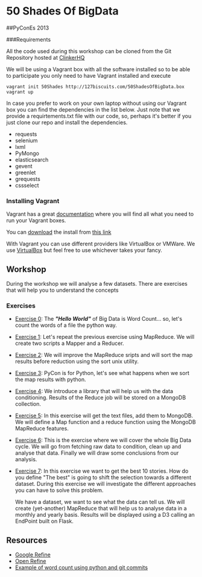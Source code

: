 # 50 Shades Of BigData

##PyConEs 2013

###Requirements

All the code used during this workshop can be cloned from the Git Repository hosted at [ClinkerHQ](http://clinkerhq.com)

We will be using a Vagrant box with all the software installed so to be able to participate you only need to have Vagrant installed and execute

    vagrant init 50Shades http://127biscuits.com/50ShadesOfBigData.box
    vagrant up

In case you prefer to work on your own laptop without using our Vagrant box you can find the dependencies in the list below. Just note that we provide a requirtements.txt file with our code, so, perhaps it's better if you just clone our repo and install the dependencies.

  * requests
  * selenium
  * lxml
  * PyMongo
  * elasticsearch
  * gevent
  * greenlet
  * grequests
  * cssselect


### Installing Vagrant

Vagrant has a great [documentation](http://docs.vagrantup.com/v2/installation/) where you will find all what you need to run your Vagrant boxes.

You can [download](http://downloads.vagrantup.com/tags/v1.3.5) the install from [this link](http://downloads.vagrantup.com/tags/v1.3.5)

With Vagrant you can use different providers like VirtualBox or VMWare. We use [VirtualBox](https://www.virtualbox.org/wiki/Downloads) but feel free to use whichever takes your fancy.


## Workshop

During the workshop we will analyse a few datasets. There are exercises that will help you to understand the concepts

### Exercises

* [Exercise 0](exercise0/README.md): The ___"Hello World"___ of Big Data is Word Count... so, let's count the words of a file the python way.
* [Exercise 1](exercise1/README.md): Let's repeat the previous exercise using MapReduce. We will create two scripts a Mapper and a Reducer.
* [Exercise 2](exercise2/README.md): We will improve the MapReduce sripts and will sort the map results before reduction using the sort unix utility.
* [Exercise 3](exercise3/README.md): PyCon is for Python, let's see what happens when we sort the map results with python.
* [Exercise 4](exercise4/README.md): We introduce a library that will help us with the data conditioning. Results of the Reduce job will be stored on a MongoDB collection.
* [Exercise 5](exercise5/README.md): In this exercise will get the text files, add them to MongoDB. We will define a Map function and a reduce function using the MongoDB MapReduce features.
* [Exercise 6](exercise6/README.md): This is the exercise where we will cover the whole Big Data cycle. We will go from fetching raw data to condition, clean up and analyse that data. Finally we will draw some conclusions from our analysis.
* [Exercise 7](exercise7/README.md): In this exercise we want to get the best 10 stories. How do you define "The best" is going to shift the selection towards a different dataset. During this exercise we will investigate the different approaches you can have to solve this problem.


    We have a dataset, we want to see what the data can tell us. We will create (yet-another) MapReduce that will help us to analyse data in a monthly and yearly basis. Results will be displayed using a D3 calling an EndPoint built on Flask.

## Resources

* [Google Refine](http://code.google.com/p/google-refine/)
* [Open Refine](http://openrefine.org/)
* [Example of word count using python and git commits](https://gist.github.com/hjwp/7542608)

